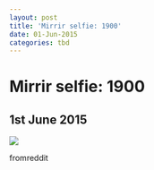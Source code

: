```yaml
---
layout: post
title: 'Mirrir selfie: 1900'
date: 01-Jun-2015
categories: tbd
---
```


# Mirrir selfie: 1900

## 1st June 2015

<img src="http://i.imgur.com/z2WqooC.jpg" />

fromreddit
